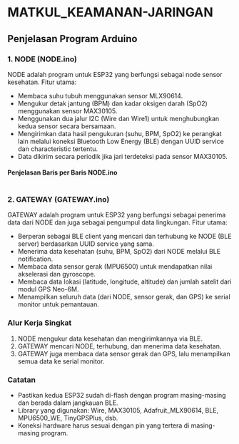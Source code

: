 # MATKUL_KEAMANAN-JARINGAN

## Penjelasan Program Arduino

### 1. NODE (NODE.ino)
NODE adalah program untuk ESP32 yang berfungsi sebagai node sensor kesehatan. Fitur utama:
- Membaca suhu tubuh menggunakan sensor MLX90614.
- Mengukur detak jantung (BPM) dan kadar oksigen darah (SpO2) menggunakan sensor MAX30105.
- Menggunakan dua jalur I2C (Wire dan Wire1) untuk menghubungkan kedua sensor secara bersamaan.
- Mengirimkan data hasil pengukuran (suhu, BPM, SpO2) ke perangkat lain melalui koneksi Bluetooth Low Energy (BLE) dengan UUID service dan characteristic tertentu.
- Data dikirim secara periodik jika jari terdeteksi pada sensor MAX30105.

#### Penjelasan Baris per Baris NODE.ino

```cpp

```

### 2. GATEWAY (GATEWAY.ino)
GATEWAY adalah program untuk ESP32 yang berfungsi sebagai penerima data dari NODE dan juga sebagai pengumpul data lingkungan. Fitur utama:
- Berperan sebagai BLE client yang mencari dan terhubung ke NODE (BLE server) berdasarkan UUID service yang sama.
- Menerima data kesehatan (suhu, BPM, SpO2) dari NODE melalui BLE notification.
- Membaca data sensor gerak (MPU6500) untuk mendapatkan nilai akselerasi dan gyroscope.
- Membaca data lokasi (latitude, longitude, altitude) dan jumlah satelit dari modul GPS Neo-6M.
- Menampilkan seluruh data (dari NODE, sensor gerak, dan GPS) ke serial monitor untuk pemantauan.

### Alur Kerja Singkat
1. NODE mengukur data kesehatan dan mengirimkannya via BLE.
2. GATEWAY mencari NODE, terhubung, dan menerima data kesehatan.
3. GATEWAY juga membaca data sensor gerak dan GPS, lalu menampilkan semua data ke serial monitor.

### Catatan
- Pastikan kedua ESP32 sudah di-flash dengan program masing-masing dan berada dalam jangkauan BLE.
- Library yang digunakan: Wire, MAX30105, Adafruit_MLX90614, BLE, MPU6500_WE, TinyGPSPlus, dsb.
- Koneksi hardware harus sesuai dengan pin yang tertera di masing-masing program.

